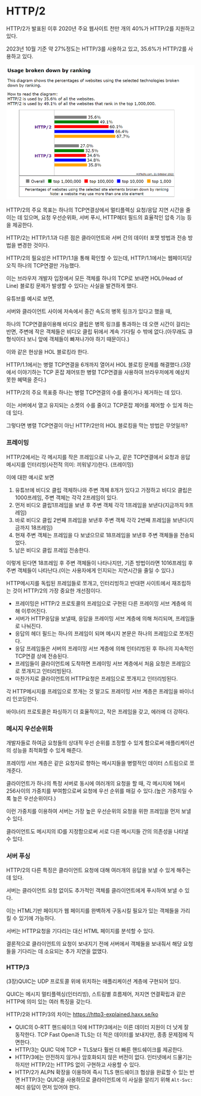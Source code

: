 # HTTP/2

HTTP/2가 발표된 이후 2020년 주요 웹사이트 천만 개의 40%가 HTTP/2를 지원하고 있다.

2023년 10월 기준 약 27%정도는 HTTP/3를 사용하고 있고, 35.6%가 HTTP/2를 사용하고 있다.

![Alt text](Untitled.png)

HTTP/2의 주요 목표는 하나의 TCP연결상에서 멀티플렉싱 요청/응답 지연 시간을 줄이는 데 있으며, 요청 우선순위화, 서버 푸시, HTTP헤더 필드의 효율적인 압축 기능 등을 제공한다.

HTTP/2는 HTTP/1.1과 다른 점은 클라이언트와 서버 간의 데이터 포맷 방법과 전송 방법을 변경한 것이다.

HTTP/2의 필요성은 HTTP/1.1을 통해 확인할 수 있는데, HTTP/1.1에서는 웹페이지당 오직 하나의 TCP연결만 가능했다.

이는 브라우저 개발자 입장에서 모든 객체를 하나의 TCP로 보내면 HOL(Head of Line) 블로킹 문제가 발생할 수 있다는 사실을 발견하게 했다.

유튜브를 예시로 보면,

서버와 클라이언트 사이에 저속에서 중간 속도의 병목 링크가 있다고 했을 때,

하나의 TCP연결을이용해 비디오 클립은 병목 링크를 통과하는 데 오랜 시간이 걸리는 반면, 주변에 작은 객체들은 비디오 클립 뒤에서 계속 기다릴 수 밖에 없다.(아무래도 큐 형식이다 보니 앞에 객체들이 빠져나가야 하기 때문이다.)

이와 같은 현상을 HOL 블로킹라 한다.

HTTP/1.1에서는 병렬 TCP연결을 6개까지 열어서 HOL 블로킹 문제를 해결했다.(3장에서 이야기하는 TCP 혼잡 제어또한 병렬 TCP연결을 사용하여 브라우저에게 예상치 못한 혜택을 준다.)

HTTP/2의 주요 목표중 하나는 병렬 TCP연결의 수를 줄이거나 제거하는 데 있다.

이는 서버에서 열고 유지되는 소켓의 수를 줄이고 TCP혼잡 제어를 제어할 수 있게 하는데 있다.

그렇다면 병렬 TCP연결이 아닌 HTTP/2만의 HOL 블로킹을 막는 방법은 무엇일까?

### 프레이밍

HTTP/2에서는 각 메시지를 작은 프레임으로 나누고, 같은 TCP연결에서 요청과 응답 메시지를 인터리빙(사전적 의미: 끼워넣기)한다. (프레이밍)

이에 대한 예시로 보면

1. 유튜브에 비디오 클립 객체하나와 주변 객체 8개가 있다고 가정하고 비디오 클립은 1000프레임, 주변 객체는 각각 2프레임이 있다.
2. 먼저 비디오 클립1프레임을 보낸 후 주변 객체 각각 1프레임을 보낸다(지금까지 9프레임)
3. 바로 비디오 클립 2번째 프레임을 보낸후 주변 객체 각각 2번째 프레임을 보낸다(지금까지 18프레임)
4. 현재 주변 객체는 프레임을 다 보냈으므로 18프레임을 보낸후 주변 객체들을 전송되었다.
5. 남은 비디오 클립 프레임 전송한다.

이렇게 된다면 18프레임 후 주변 객체들이 나타나지만, 기존 방법이라면 1016프레임 후 주변 객체들이 나타난다.(이는 사용자에게 인지되는 지연시간을 줄일 수 있다.)

HTTP메시지를 독립된 프레임들로 쪼개고, 인터리빙하고 반대편 사이트에서 재조립하는 것이 HTTP/2의 가장 중요한 개선점이다.

- 프레이밍은 HTTP/2 프로토콜의 프레임으로 구현된 다른 프레이밍 서브 계층에 의해 이루어진다.
- 서버가 HTTP응답을 보낼때, 응답을 프레이밍 서브 계층에 의해 처리되며, 프레임들로 나눠진다.
- 응답의 헤더 필드는 하나의 프레임이 되며 메시지 본문은 하나의 프레임으로 쪼개진다.
- 응답 프레임들은 서버의 프레이밍 서브 계층에 의해 인터리빙된 후 하나의 지속적인 TCP연결 상에 전송된다.
- 프레임들이 클라이언트에 도착하면 프레이밍 서브 계층에서 처음 요청은 프레임으로 쪼개지고 인터리빙된다.
- 마찬가지로 클라이언트의 HTTP요청은 프레임으로 쪼개지고 인터리빙된다.

각 HTTP메시지를 프레임으로 쪼개는 것 말고도 프레이밍 서브 계층은 프레임을 바이너리 인코딩한다.

바이너리 프로토콜은 파싱하기 더 효율적이고, 작은 프레임을 갖고, 에러에 더 강하다.

### 메시지 우선순위화

개발자들로 하여금 요청들의 상대적 우선 순위를 조정할 수 있게 함으로써 애플리케이션의 성능을 최적화할 수 있게 해준다.

프레이밍 서브 계층은 같은 요청자로 향하는 메시지들을 병렬적인 데이터 스트림으로 쪼개준다.

클라이언트가 하나의 특정 서버로 동시에 여러개의 요청을 할 때, 각 메시지에 1에서 256사이의 가중치를 부여함으로써 요청에 우선 순위를 매길 수 있다.(높은 가중치일 수록 높은 우선순위이다.)

이런 가중치를 이용하여 서버는 가장 높은 우선순위의 요청을 위한 프레임을 먼저 보낼 수 있다.

클라이언트도 메시지의 ID를 지정함으로써 서로 다른 메시지들 간의 의존성을 나타낼 수 있다.

### 서버 푸싱

HTTP/2의 다른 특징은 클라이언트 요청에 대해 여러개의 응답을 보낼 수 있게 해주는 데 있다.

서버는 클라이언트 요청 없이도 추가적인 객체를 클라이언트에게 푸시하여 보낼 수 있다.

이는 HTML기반 페이지가 웹 페이지를 완벽하게 구동시킬 필요가 있는 객체들을 가리킬 수 있기에 가능하다.

서버는 HTTP요청을 기다리는 대신 HTML 페이지를 분석할 수 있다.

결론적으로 클라이언트의 요청이 보내지기 전에 서버에서 객체들을 보내줘서 해당 요청들을 기다리는 데 소요되는 추가 지연을 없앴다.

### HTTP/3

(3장)QUIC는 UDP 프로토콜 위에 위치하는 애플리케이션 계층에 구현되어 있다.

QUIC는 메시지 멀티플렉싱(인터리빙), 스트림별 흐름제어, 저지연 연결확립과 같은 HTTP에 의미 있는 여러 특징을 갖는다.

HTTP/2와 HTTP/3의 차이는 https://http3-explained.haxx.se/ko

- QUIC의 0-RTT 핸드쉐이크 덕에 HTTP/3에서는 이른 데이터 지원이 더 낫게 잘 동작한다. TCP Fast Open과 TLS는 더 적은 데이터를 보내지만, 종종 문제점에 직면한다.
- HTTP/3는 QUIC 덕에 TCP + TLS보다 훨씬 더 빠른 핸드쉐이크를 제공한다.
- HTTP/3에는 안전하지 않거나 암호화되지 않은 버전이 없다. 인터넷에서 드물기는 하지만 HTTP/2는 HTTPS 없이 구현하고 사용할 수 있다.
- HTTP/2가 ALPN 확장을 이용하여 즉시 TLS 핸드쉐이크 협상을 완료할 수 있는 반면 HTTP/3는 QUIC을 사용하므로 클라이언트에 이 사실을 알리기 위해 `Alt-Svc:` 헤더 응답이 먼저 있어야 한다.
